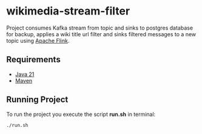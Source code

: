 # wikimedia-stream-filter
Project consumes Kafka stream from topic and sinks to postgres database for backup, applies a wiki title url filter and 
sinks filtered messages to a new topic using [Apache Flink](https://flink.apache.org/).
## Requirements
- [Java 21](https://github.com/adoptium/temurin21-binaries/releases/tag/jdk-21.0.4%2B7)
- [Maven](https://maven.apache.org/download.cgi)
## Running Project
To run the project you execute the script **run.sh** in terminal:
```
./run.sh
```